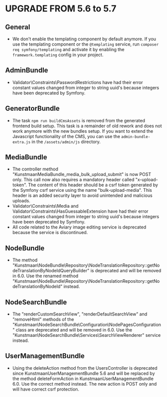 UPGRADE FROM 5.6 to 5.7
=======================

General
-------

* We don't enable the templating component by default anymore. If you use the templating component or the `@templating` service, run `composer req symfony/templating` and activate it by enabling the `framework.templating` config in your project.

AdminBundle
------------

* Validator\Constraints\PasswordRestrictions have had their error constant values changed from integer to string uuid's because integers have been deprecated by Symfony.

GeneratorBundle
----------

* The task `npm run buildCmsAssets` is removed from the generated frontend build setup. This task is a remainder of old rework and does not work anymore with the new bundles setup. If you want to extend the Javascript functionality of the CMS, you can use the `admin-bundle-extra.js` in the `/assets/admin/js` directory.

MediaBundle
------------

* The controller method "KunstmaanMediaBundle_media_bulk_upload_submit" is now POST only.
This call now also requires a mandatory header called "x-upload-token". The content of this header
should be a csrf token generated by the Symfony csrf service using the name "bulk-upload-media".
This header is an added security layer to avoid unintended and malicious uploads.
* Validator\Constraints\Media and Validator\Constraints\HasGuessableExtension have had their error constant values changed from integer to string uuid's because integers have been deprecated by Symfony.
* All code related to the Aviary image editing service is deprecated because the service is discontinued.

NodeBundle
----------

* The method "Kunstmaan\NodeBundle\Repository\NodeTranslationRepository::getNodeTranslationByNodeIdQueryBuilder" is deprecated and will be removed in 6.0. Use the renamed method "Kunstmaan\NodeBundle\Repository\NodeTranslationRepository::getNodeTranslationByNodeId" instead.

NodeSearchBundle
----------------

* The "renderCustomSearchView", "renderDefaultSearchView" and "removeHtml" methods of the "Kunstmaan\NodeSearchBundle\Configuration\NodePagesConfiguration" class are deprecated and will be removed in 6.0. Use the "Kunstmaan\NodeSearchBundle\Services\SearchViewRenderer" service instead.

UserManagementBundle
------------

* Using the deleteAction method from the UsersController is deprecated since KunstmaanUserManagementBundle 5.6 and will be replaced by the method deleteFormAction in KunstmaanUserManagementBundle 6.0. Use the correct method instead. The new action is POST only and will have correct csrf protection.

